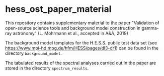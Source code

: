 # hess_ost_paper_material
This repository contains supplementary material to the paper "Validation of open-source science tools and background model construction in gamma-ray astronomy" (L. Mohrmann et al., accepted in A&A, 2019)

The background model templates for the H.E.S.S. public test data set (see https://www.mpi-hd.mpg.de/hfm/HESS/pages/dl3-dr1) can be found in the directory `background_model`.

The tabulated results of the spectral analyses carried out in the paper are stored in the directory `spectrum_results`.
